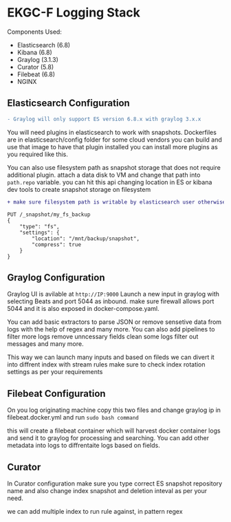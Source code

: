 # EKGC-F Logging Stack

Components Used: 
* Elasticsearch (6.8)
* Kibana (6.8)
* Graylog (3.1.3)
* Curator (5.8)
* Filebeat (6.8)
* NGINX

## Elasticsearch Configuration

```diff
- Graylog will only support ES version 6.8.x with graylog 3.x.x
```

You will need plugins in elasticsearch to work with snapshots. Dockerfiles are in elasticsearch/config folder for some cloud vendors you can build and use that image to have that plugin installed you can install more plugins as you required like this.

You can also use filesystem path as snapshot storage that does not require additional plugin. attach a data disk to VM and change that path into `path.repo` variable. you can hit this api changing location in ES or kibana dev tools to create snapshot storage on filesystem 

```diff
+ make sure filesystem path is writable by elasticsearch user otherwise you will face errors
```

```
PUT /_snapshot/my_fs_backup
{
    "type": "fs",
    "settings": {
        "location": "/mnt/backup/snapshot",
        "compress": true
    }
}
```

## Graylog Configuration

Graylog UI is avilable at `http://IP:9000`
Launch a new input in graylog with selecting Beats and port 5044 as inbound. make sure firewall allows port 5044 and it is also exposed in docker-compose.yaml.

You can add basic extractors to parse JSON or remove sensetive data from logs with the help of regex and many more. You can also add pipelines to filter more logs remove unncessary fields clean some logs filter out messages and many more.

This way we can launch many inputs and based on fileds we can divert it into diffrent index with stream rules make sure to check index rotation settings as per your requirements

## Filebeat Configuration

On you log originating machine copy this two files and change graylog ip in filebeat.docker.yml and run `sudo bash command`

this will create a filebeat container which will harvest docker container logs and send it to graylog for processing and searching. You can add other metadata into logs to diffrentaite logs based on fields.

## Curator

In Curator configuration make sure you type correct ES snapshot repository name and also change index snapshot and deletion inteval as per your need.

we can add multiple index to run rule against, in pattern regex





